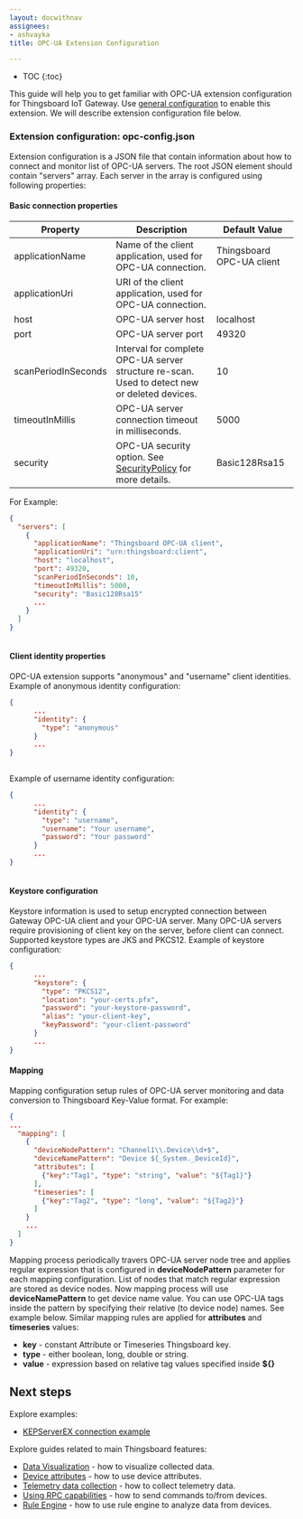 ```yaml
---
layout: docwithnav
assignees:
- ashvayka
title: OPC-UA Extension Configuration

---
```


* TOC
{:toc}

This guide will help you to get familiar with OPC-UA extension configuration for Thingsboard IoT Gateway.
Use [general configuration](/docs/iot-gateway/configuration/) to enable this extension.
We will describe extension configuration file below.

### Extension configuration: opc-config.json

Extension configuration is a JSON file that contain information about how to connect and monitor list of OPC-UA servers.
The root JSON element should contain "servers" array. Each server in the array is configured using following properties:

#### Basic connection properties

| **Property**        | **Description**                                                                                                                                                                                                  | **Default Value**         |
|---------------------|------------------------------------------------------------------------------------------------------------------------------------------------------------------------------------------------------------------|---------------------------|
| applicationName     | Name of the client application, used for OPC-UA connection.                                                                                                                                                      | Thingsboard OPC-UA client |
| applicationUri      | URI of the client application, used for OPC-UA connection.                                                                                                                                                       |     |
| host                | OPC-UA server host                                                                                                                                                                                               | localhost                 |
| port                | OPC-UA server port                                                                                                                                                                                               | 49320                     |
| scanPeriodInSeconds | Interval for complete OPC-UA server structure re-scan. Used to detect new or deleted devices.                                                                                                                    | 10                        |
| timeoutInMillis     | OPC-UA server connection timeout in milliseconds.                                                                                                                                                                | 5000                      |
| security            | OPC-UA security option. See [SecurityPolicy](https://github.com/eclipse/milo/blob/master/opc-ua-stack/stack-core/src/main/java/org/eclipse/milo/opcua/stack/core/security/SecurityPolicy.java) for more details. | Basic128Rsa15             |

For Example:

```json
{
  "servers": [
    {
      "applicationName": "Thingsboard OPC-UA client",
      "applicationUri": "urn:thingsboard:client",
      "host": "localhost",
      "port": 49320,
      "scanPeriodInSeconds": 10,
      "timeoutInMillis": 5000,
      "security": "Basic128Rsa15"
      ...
    }
  ]
}
      
```

#### Client identity properties

OPC-UA extension supports "anonymous" and "username" client identities.
Example of anonymous identity configuration:

```json
{
      ...
      "identity": {
        "type": "anonymous"
      }
      ...
}
      
```

Example of username identity configuration:

```json
{
      ...
      "identity": {
        "type": "username",
        "username": "Your username",
        "password": "Your password"
      }
      ...
}
      
```

#### Keystore configuration

Keystore information is used to setup encrypted connection between Gateway OPC-UA client and your OPC-UA server.
Many OPC-UA servers require provisioning of client key on the server, before client can connect.
Supported keystore types are JKS and PKCS12.
Example of keystore configuration:

```json
{
      ...
      "keystore": {
        "type": "PKCS12",
        "location": "your-certs.pfx",
        "password": "your-keystore-password",
        "alias": "your-client-key",
        "keyPassword": "your-client-password"
      }
      ...
}
```

#### Mapping

Mapping configuration setup rules of OPC-UA server monitoring and data conversion to Thingsboard Key-Value format. For example:

```json
{
...
  "mapping": [
    {
      "deviceNodePattern": "Channel1\\.Device\\d+$",
      "deviceNamePattern": "Device ${_System._DeviceId}",
      "attributes": [
        {"key":"Tag1", "type": "string", "value": "${Tag1}"}
      ],
      "timeseries": [
        {"key":"Tag2", "type": "long", "value": "${Tag2}"}
      ]
    }
    ...
  ]
}
```

Mapping process periodically travers OPC-UA server node tree and applies regular expression that is configured in **deviceNodePattern** parameter for each mapping configuration.
List of nodes that match regular expression are stored as device nodes. 
Now mapping process will use **deviceNamePattern** to get device name value. 
You can use OPC-UA tags inside the pattern by specifying their relative (to device node) names. See example below. 
Similar mapping rules are applied for **attributes** and **timeseries** values:

 - **key** - constant Attribute or Timeseries Thingsboard key.
 - **type** - either boolean, long, double or string.
 - **value** - expression based on relative tag values specified inside **${}** 


## Next steps

Explore examples:
 
 - [KEPServerEX connection example](/docs/iot-gateway/getting-started/#step-9-connect-to-external-opc-ua-server)

Explore guides related to main Thingsboard features:

 - [Data Visualization](/docs/user-guide/visualization/) - how to visualize collected data.
 - [Device attributes](/docs/user-guide/attributes/) - how to use device attributes.
 - [Telemetry data collection](/docs/user-guide/telemetry/) - how to collect telemetry data.
 - [Using RPC capabilities](/docs/user-guide/rpc/) - how to send commands to/from devices.
 - [Rule Engine](/docs/user-guide/rule-engine/) - how to use rule engine to analyze data from devices.
